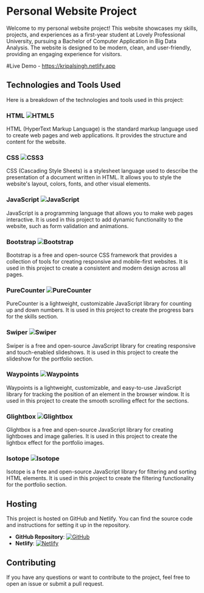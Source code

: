 # Personal Website Project

Welcome to my personal website project! This website showcases my skills, projects, and experiences as a first-year student at Lovely Professional University, pursuing a Bachelor of Computer Application in Big Data Analysis. The website is designed to be modern, clean, and user-friendly, providing an engaging experience for visitors.

#Live Demo - https://kripalsingh.netlify.app


## Technologies and Tools Used

Here is a breakdown of the technologies and tools used in this project:

### HTML ![HTML5](https://img.shields.io/badge/HTML5-E34F26?style=flat&logo=html5&logoColor=white)
HTML (HyperText Markup Language) is the standard markup language used to create web pages and web applications. It provides the structure and content for the website.

### CSS ![CSS3](https://img.shields.io/badge/CSS3-1572B6?style=flat&logo=css3&logoColor=white)
CSS (Cascading Style Sheets) is a stylesheet language used to describe the presentation of a document written in HTML. It allows you to style the website's layout, colors, fonts, and other visual elements.

### JavaScript ![JavaScript](https://img.shields.io/badge/JavaScript-F7DF1E?style=flat&logo=javascript&logoColor=black)
JavaScript is a programming language that allows you to make web pages interactive. It is used in this project to add dynamic functionality to the website, such as form validation and animations.

### Bootstrap ![Bootstrap](https://img.shields.io/badge/Bootstrap-563D7C?style=flat&logo=bootstrap&logoColor=white)
Bootstrap is a free and open-source CSS framework that provides a collection of tools for creating responsive and mobile-first websites. It is used in this project to create a consistent and modern design across all pages.

### PureCounter ![PureCounter](https://img.shields.io/badge/PureCounter-4CAF50?style=flat&logo=counter&logoColor=white)
PureCounter is a lightweight, customizable JavaScript library for counting up and down numbers. It is used in this project to create the progress bars for the skills section.

### Swiper ![Swiper](https://img.shields.io/badge/Swiper-0088CC?style=flat&logo=swiper&logoColor=white)
Swiper is a free and open-source JavaScript library for creating responsive and touch-enabled slideshows. It is used in this project to create the slideshow for the portfolio section.

### Waypoints ![Waypoints](https://img.shields.io/badge/Waypoints-FF6F61?style=flat&logo=waypoints&logoColor=white)
Waypoints is a lightweight, customizable, and easy-to-use JavaScript library for tracking the position of an element in the browser window. It is used in this project to create the smooth scrolling effect for the sections.

### Glightbox ![Glightbox](https://img.shields.io/badge/Glightbox-FF5733?style=flat&logo=glightbox&logoColor=white)
Glightbox is a free and open-source JavaScript library for creating lightboxes and image galleries. It is used in this project to create the lightbox effect for the portfolio images.

### Isotope ![Isotope](https://img.shields.io/badge/Isotope-663399?style=flat&logo=isotope&logoColor=white)
Isotope is a free and open-source JavaScript library for filtering and sorting HTML elements. It is used in this project to create the filtering functionality for the portfolio section.

## Hosting

This project is hosted on GitHub and Netlify. You can find the source code and instructions for setting it up in the repository.

- **GitHub Repository**: [![GitHub](https://img.shields.io/badge/GitHub-181717?style=flat&logo=github&logoColor=white)](https://github.com/yourusername/yourrepository)
- **Netlify**: [![Netlify](https://img.shields.io/badge/Netlify-00C7B7?style=flat&logo=netlify&logoColor=white)](https://www.netlify.com/)

## Contributing

If you have any questions or want to contribute to the project, feel free to open an issue or submit a pull request.
